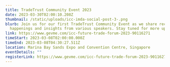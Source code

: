 ```yaml
---
title: TradeTrust Community Event 2023
date: 2023-03-30T02:00:10.208Z
thumbnail: /static/uploads/icc-imda-social-post-3-.png
blurb: Join us for our first TradeTrust Community Event as we share recent
  happenings and insights from various speakers. Stay tuned for more updates!
link: https://www.gevme.com/icc-future-trade-forum-2023-90116271
timeStart: 2023-03-08T02:00:00.000Z
timeEnd: 2023-03-08T04:30:27.511Z
location: Marina Bay Sands Expo and Convention Centre, Singapore
eventDetails: ""
registerLink: https://www.gevme.com/icc-future-trade-forum-2023-90116271
---
```

